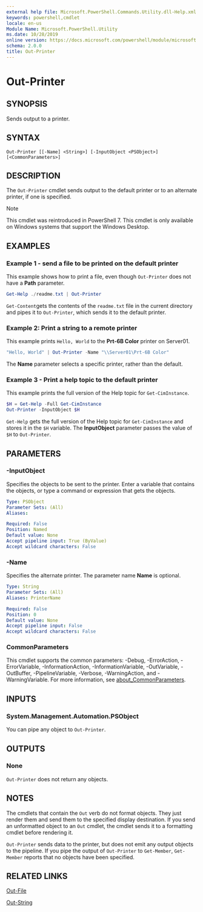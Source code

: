 ```yaml
---
external help file: Microsoft.PowerShell.Commands.Utility.dll-Help.xml
keywords: powershell,cmdlet
locale: en-us
Module Name: Microsoft.PowerShell.Utility
ms.date: 10/28/2019
online version: https://docs.microsoft.com/powershell/module/microsoft.powershell.utility/out-printer?view=powershell-7&WT.mc_id=ps-gethelp
schema: 2.0.0
title: Out-Printer
---
```

# Out-Printer

## SYNOPSIS
Sends output to a printer.

## SYNTAX

```
Out-Printer [[-Name] <String>] [-InputObject <PSObject>] [<CommonParameters>]
```

## DESCRIPTION

The `Out-Printer` cmdlet sends output to the default printer or to an alternate printer, if one is
specified.

> [!NOTE]
> This cmdlet was reintroduced in PowerShell 7. This cmdlet is only available on Windows systems
> that support the Windows Desktop.

## EXAMPLES

### Example 1 - send a file to be printed on the default printer

This example shows how to print a file, even though `Out-Printer` does not have a **Path** parameter.

```powershell
Get-Help ./readme.txt | Out-Printer
```

`Get-Content`gets the contents of the `readme.txt` file in the current directory and pipes it to
`Out-Printer`, which sends it to the default printer.

### Example 2: Print a string to a remote printer

This example prints `Hello, World` to the **Prt-6B Color** printer on Server01.

```powershell
"Hello, World" | Out-Printer -Name "\\Server01\Prt-6B Color"
```

The **Name** parameter selects a specific printer, rather than the default.

### Example 3 - Print a help topic to the default printer

This example prints the full version of the Help topic for `Get-CimInstance`.

```powershell
$H = Get-Help -Full Get-CimInstance
Out-Printer -InputObject $H
```

`Get-Help` gets the full version of the Help topic for `Get-CimInstance` and stores it in the `$H`
variable. The **InputObject** parameter passes the value of `$H` to `Out-Printer`.

## PARAMETERS

### -InputObject

Specifies the objects to be sent to the printer. Enter a variable that contains the objects, or type
a command or expression that gets the objects.

```yaml
Type: PSObject
Parameter Sets: (All)
Aliases:

Required: False
Position: Named
Default value: None
Accept pipeline input: True (ByValue)
Accept wildcard characters: False
```

### -Name

Specifies the alternate printer. The parameter name **Name** is optional.

```yaml
Type: String
Parameter Sets: (All)
Aliases: PrinterName

Required: False
Position: 0
Default value: None
Accept pipeline input: False
Accept wildcard characters: False
```

### CommonParameters

This cmdlet supports the common parameters: -Debug, -ErrorAction, -ErrorVariable,
-InformationAction, -InformationVariable, -OutVariable, -OutBuffer, -PipelineVariable, -Verbose,
-WarningAction, and -WarningVariable. For more information, see [about_CommonParameters](https://go.microsoft.com/fwlink/?LinkID=113216).

## INPUTS

### System.Management.Automation.PSObject

You can pipe any object to `Out-Printer`.

## OUTPUTS

### None

`Out-Printer` does not return any objects.

## NOTES

The cmdlets that contain the `Out` verb do not format objects. They just render them and send them
to the specified display destination. If you send an unformatted object to an `Out` cmdlet, the
cmdlet sends it to a formatting cmdlet before rendering it.

`Out-Printer` sends data to the printer, but does not emit any output objects to the pipeline. If
you pipe the output of `Out-Printer` to `Get-Member`, `Get-Member` reports that no objects have been
specified.

## RELATED LINKS

[Out-File](Out-File.md)

[Out-String](Out-String.md)
